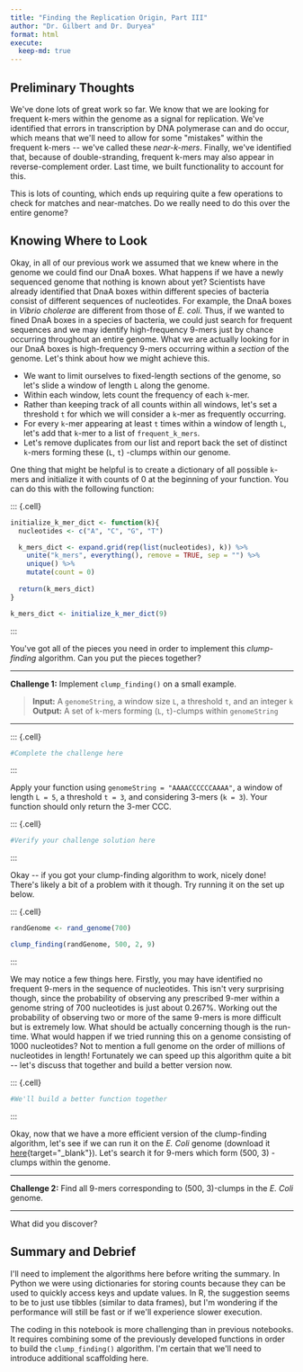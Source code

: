 ```yaml
---
title: "Finding the Replication Origin, Part III"
author: "Dr. Gilbert and Dr. Duryea"
format: html
execute:
  keep-md: true
---
```






## Preliminary Thoughts

We've done lots of great work so far. We know that we are looking for frequent k-mers within the genome as a signal for replication. We've identified that errors in transcription by DNA polymerase can and do occur, which means that we'll need to allow for some "mistakes" within the frequent k-mers -- we've called these *near-k-mers*. Finally, we've identified that, because of double-stranding, frequent k-mers may also appear in reverse-complement order. Last time, we built functionality to account for this.

This is lots of counting, which ends up requiring quite a few operations to check for matches and near-matches. Do we really need to do this over the entire genome?

## Knowing Where to Look

Okay, in all of our previous work we assumed that we knew where in the genome we could find our DnaA boxes. What happens if we have a newly sequenced genome that nothing is known about yet? Scientists have already identified that DnaA boxes within different species of bacteria consist of different sequences of nucleotides. For example, the DnaA boxes in *Vibrio cholerae* are different from those of *E. coli*. Thus, if we wanted to fined DnaA boxes in a species of bacteria, we could just search for frequent sequences and we may identify high-frequency 9-mers just by chance occurring throughout an entire genome. What we are actually looking for in our DnaA boxes is high-frequency 9-mers occurring within a *section* of the genome. Let's think about how we might achieve this.

+ We want to limit ourselves to fixed-length sections of the genome, so let's slide a window of length `L` along the genome.
+ Within each window, lets count the frequency of each `k`-mer.
+ Rather than keeping track of all counts within all windows, let's set a threshold `t` for which we will consider a `k`-mer as frequently occurring.
+ For every `k`-mer appearing at least `t` times within a window of length `L`, let's add that `k`-mer to a list of `frequent_k_mers`.
+ Let's remove duplicates from our list and report back the set of distinct `k`-mers forming these  (`L`, `t`) -clumps within our genome.

One thing that might be helpful is to create a dictionary of all possible `k`-mers and initialize it with counts of 0 at the beginning of your function. You can do this with the following function:


::: {.cell}

```{.r .cell-code}
initialize_k_mer_dict <- function(k){
  nucleotides <- c("A", "C", "G", "T")

  k_mers_dict <- expand.grid(rep(list(nucleotides), k)) %>%
    unite("k_mers", everything(), remove = TRUE, sep = "") %>%
    unique() %>%
    mutate(count = 0)
  
  return(k_mers_dict)
}

k_mers_dict <- initialize_k_mer_dict(9)
```
:::


You've got all of the pieces you need in order to implement this *clump-finding* algorithm. Can you put the pieces together?

***

**Challenge 1:** Implement `clump_finding()` on a small example.  
> **Input:** A `genomeString`, a window size `L`, a threshold `t`, and an integer `k`  
> **Output:** A set of `k`-mers forming (`L`, `t`)-clumps within `genomeString`

***


::: {.cell}

```{.r .cell-code}
#Complete the challenge here
```
:::


Apply your function using `genomeString = "AAAACCCCCCAAAA"`, a window of length `L = 5`, a threshold `t = 3`, and considering 3-mers (`k = 3`). Your function should only return the 3-mer CCC.


::: {.cell}

```{.r .cell-code}
#Verify your challenge solution here
```
:::


Okay -- if you got your clump-finding algorithm to work, nicely done! There's likely a bit of a problem with it though. Try running it on the set up below.


::: {.cell}

```{.r .cell-code}
randGenome <- rand_genome(700)

clump_finding(randGenome, 500, 2, 9)
```
:::


We may notice a few things here. Firstly, you may have identified no frequent 9-mers in the sequence of nucleotides. This isn't very surprising though, since the probability of observing any prescribed 9-mer within a genome string of 700 nucleotides is just about  0.267%. Working out the probability of observing two or more of the same 9-mers is more difficult but is extremely low. What should be actually concerning though is the run-time. What would happen if we tried running this on a genome consisting of 1000 nucleotides? Not to mention a full genome on the order of millions of nucleotides in length! Fortunately we can speed up this algorithm quite a bit -- let's discuss that together and build a better version now.


::: {.cell}

```{.r .cell-code}
#We'll build a better function together
```
:::


Okay, now that we have a more efficient version of the clump-finding algorithm, let's see if we can run it on the *E. Coli* genome (download it [here](https://bioinformaticsalgorithms.com/data/realdatasets/Rearrangements/E_coli.txt){target="_blank"}). Let's search it for 9-mers which form  (500, 3) -clumps within the genome.

***

**Challenge 2:** Find all 9-mers corresponding to (500, 3)-clumps in the *E. Coli* genome.  

***

What did you discover?

## Summary and Debrief

I'll need to implement the algorithms here before writing the summary. In Python we were using dictionaries for storing counts because they can be used to quickly access keys and update values. In R, the suggestion seems to be to just use tibbles (similar to data frames), but I'm wondering if the performance will still be fast or if we'll experience slower execution. 

The coding in this notebook is more challenging than in previous notebooks. It requires combining some of the previously developed functions in order to build the `clump_finding()` algorithm. I'm certain that we'll need to introduce additional scaffolding here.

